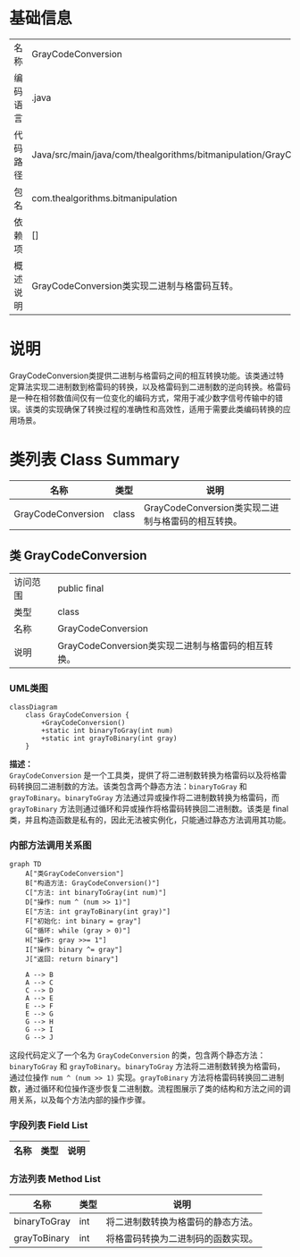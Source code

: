 # 基础信息

|      |      |
|------|------|
| 名称 | GrayCodeConversion |
| 编码语言 | .java |
| 代码路径 | Java/src/main/java/com/thealgorithms/bitmanipulation/GrayCodeConversion.java |
| 包名 | com.thealgorithms.bitmanipulation |
| 依赖项 | [] |
| 概述说明 | GrayCodeConversion类实现二进制与格雷码互转。 |

# 说明

GrayCodeConversion类提供二进制与格雷码之间的相互转换功能。该类通过特定算法实现二进制数到格雷码的转换，以及格雷码到二进制数的逆向转换。格雷码是一种在相邻数值间仅有一位变化的编码方式，常用于减少数字信号传输中的错误。该类的实现确保了转换过程的准确性和高效性，适用于需要此类编码转换的应用场景。

# 类列表 Class Summary

| 名称   | 类型  | 说明 |
|-------|------|-------------|
| GrayCodeConversion | class | GrayCodeConversion类实现二进制与格雷码的相互转换。 |



## 类 GrayCodeConversion

|      |      |
|------|------|
| 访问范围 | public final |
| 类型 | class |
| 名称 | GrayCodeConversion |
| 说明 | GrayCodeConversion类实现二进制与格雷码的相互转换。 |


### UML类图

```mermaid
classDiagram
    class GrayCodeConversion {
        +GrayCodeConversion()
        +static int binaryToGray(int num)
        +static int grayToBinary(int gray)
    }
```

**描述：**  
`GrayCodeConversion` 是一个工具类，提供了将二进制数转换为格雷码以及将格雷码转换回二进制数的方法。该类包含两个静态方法：`binaryToGray` 和 `grayToBinary`。`binaryToGray` 方法通过异或操作将二进制数转换为格雷码，而 `grayToBinary` 方法则通过循环和异或操作将格雷码转换回二进制数。该类是 final 类，并且构造函数是私有的，因此无法被实例化，只能通过静态方法调用其功能。


### 内部方法调用关系图

```mermaid
graph TD
    A["类GrayCodeConversion"]
    B["构造方法: GrayCodeConversion()"]
    C["方法: int binaryToGray(int num)"]
    D["操作: num ^ (num >> 1)"]
    E["方法: int grayToBinary(int gray)"]
    F["初始化: int binary = gray"]
    G["循环: while (gray > 0)"]
    H["操作: gray >>= 1"]
    I["操作: binary ^= gray"]
    J["返回: return binary"]

    A --> B
    A --> C
    C --> D
    A --> E
    E --> F
    E --> G
    G --> H
    G --> I
    G --> J
```

这段代码定义了一个名为 `GrayCodeConversion` 的类，包含两个静态方法：`binaryToGray` 和 `grayToBinary`。`binaryToGray` 方法将二进制数转换为格雷码，通过位操作 `num ^ (num >> 1)` 实现。`grayToBinary` 方法将格雷码转换回二进制数，通过循环和位操作逐步恢复二进制数。流程图展示了类的结构和方法之间的调用关系，以及每个方法内部的操作步骤。

### 字段列表 Field List

| 名称  | 类型  | 说明 |
|-------|-------|------|

### 方法列表 Method List

| 名称  | 类型  | 说明 |
|-------|-------|------|
| binaryToGray | int | 将二进制数转换为格雷码的静态方法。 |
| grayToBinary | int | 将格雷码转换为二进制码的函数实现。 |




